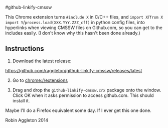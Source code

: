 #github-linkify-cmssw

This Chrome extension turns `#include X` in C/C++ files, and `import X`/`from X import Y`/`process.load(XXX.YYY.ZZZ_cff)` in python config files, into hyperlinks when viewing CMSSW files on Github.com, so you can get to the includes easily. (I don't know why this hasn't been done already.)

## Instructions

1) Download the latest release:

https://github.com/raggleton/github-linkify-cmssw/releases/latest

2) Go to [chrome://extensions](chrome://extensions)

3) Drag and drop the `github-linkify-cmssw.crx` package onto the window. Click OK when it asks permission to access github.com. This should install it.

Maybe I'll do a Firefox equivalent some day. If I ever get this one done.

Robin Aggleton 2014
